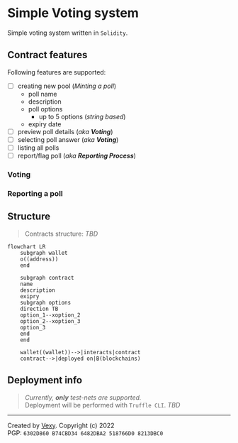 # Simple Voting system
Simple voting system written in `Solidity`.

## Contract features
Following features are supported:
  - [ ] creating new pool (_Minting a poll_)
    - poll name
    - description
    - poll options
        - up to 5 options (_string based_)
    - expiry date
  - [ ] preview poll details (_aka **Voting**_)
  - [ ] selecting poll answer (_aka **Voting**_)
  - [ ] listing all polls
  - [ ] report/flag poll (_aka **Reporting Process**_)

### Voting

### Reporting a poll

## Structure
> Contracts structure: _TBD_
```mermaid
flowchart LR
    subgraph wallet
    o((address))
    end

    subgraph contract
    name
    description
    exipry
    subgraph options
    direction TB
    option_1--xoption_2
    option_2--xoption_3
    option_3
    end
    end

    wallet((wallet))-->|interacts|contract
    contract-->|deployed on|B(blockchains)
```

## Deployment info
> _Currently, **only** test-nets are supported._  
Deployment will be performed with `Truffle CLI`.
_TBD_

---
Created by [Vexy](https://github.com/vexy). Copyright (c) 2022  
PGP: `6302D860 B74CBD34 6482DBA2 518766D0 8213DBC0`